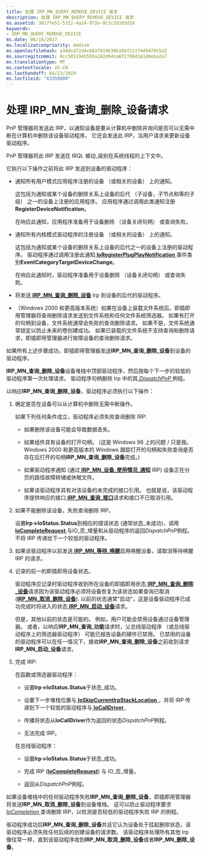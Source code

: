```yaml
---
title: 处理 IRP_MN_QUERY_REMOVE_DEVICE 请求
description: 处理 IRP_MN_QUERY_REMOVE_DEVICE 请求
ms.assetid: 30177e51-5312-4a24-972e-0c1c2d183d18
keywords:
- IRP_MN_QUERY_REMOVE_DEVICE
ms.date: 06/16/2017
ms.localizationpriority: medium
ms.openlocfilehash: a34dcd72d4c683f819630b16bf211f4d947915d2
ms.sourcegitcommit: 0cc5051945559a242d941a6f2799d161d8eba2a7
ms.translationtype: MT
ms.contentlocale: zh-CN
ms.lasthandoff: 04/23/2019
ms.locfileid: "63359800"
---
```

# <a name="handling-an-irpmnqueryremovedevice-request"></a>处理 IRP\_MN\_查询\_删除\_设备请求





PnP 管理器将发送此 IRP，以通知设备是要从计算机中删除并询问是否可以无需中断在计算机中删除该设备驱动程序。 它还会发送此 IRP，当用户请求来更新设备驱动程序。

PnP 管理器将此 IRP 发送在 IRQL 被动\_级别在系统线程的上下文中。

它执行以下操作之前将此 IRP 发送到设备的驱动程序：

-   通知所有用户模式应用程序注册的设备 （或相关的设备） 上的通知。

    这包括为通知或某个设备的删除关系上设备的后代 （子设备，子节点和等的子级） 之一的设备上注册的应用程序。 应用程序通过调用此类通知注册**RegisterDeviceNotification**。

    在响应此通知，应用程序准备用于设备删除 （设备关闭句柄） 或查询失败。

-   通知所有内核模式驱动程序的注册设备 （或相关的设备） 上的通知。

    这包括为通知或某个设备的删除关系上设备的后代之一的设备上注册的驱动程序。 驱动程序通过调用注册此通知[ **IoRegisterPlugPlayNotification** ](https://msdn.microsoft.com/library/windows/hardware/ff549526)事件类别**EventCategoryTargetDeviceChange**。

    在响应此通知时，驱动程序准备用于设备删除 （设备关闭句柄） 或查询失败。

-   将发送[ **IRP\_MN\_查询\_删除\_设备**](https://msdn.microsoft.com/library/windows/hardware/ff551705) Irp 到设备的后代的驱动程序。

-   （Windows 2000 和更高版本系统）如果在设备上装载文件系统后，即插即用管理器将查询删除请求发送到文件系统和任何文件系统筛选器。 如果有打开的句柄到设备，文件系统通常会失败的查询删除请求。 如果不是，文件系统通常锁定以防止未来的卷创建成功。 如果已装载的文件系统不支持查询和删除请求，即插即用管理器进行故障设备的查询删除请求。

如果所有上述步骤成功，即插即用管理器发送**IRP\_MN\_查询\_删除\_设备**到设备的驱动程序。

**IRP\_MN\_查询\_删除\_设备**设备堆栈中顶部驱动程序，然后按每个下一步的较低的驱动程序第一次处理请求。 驱动程序句柄删除 Irp 中的其[ *DispatchPnP* ](https://docs.microsoft.com/windows-hardware/drivers/ddi/content/wdm/nc-wdm-driver_dispatch)例程。

以响应**IRP\_MN\_查询\_删除\_设备**，驱动程序必须执行以下操作：

1.  确定是否在设备可以从计算机中删除无需中断操作。

    如果下列任何条件成立，驱动程序必须失败查询删除 IRP:

    -   如果删除该设备可能会导致数据丢失。

    -   如果组件具有设备的打开句柄。 (这是 Windows 98 上的问题 / 只是我。 Windows 2000 和更高版本的 Windows 跟踪打开的句柄和失败查询是否存在后打开的句柄**IRP\_MN\_查询\_删除\_设备**完成。)

    -   如果驱动程序通知 (通过[ **IRP\_MN\_设备\_使用情况\_通知**](https://msdn.microsoft.com/library/windows/hardware/ff550841) IRP) 设备正在分页的路径故障转储或休眠文件。

    -   如果该驱动程序具有对该设备的未完成的接口引用。 也就是说，该驱动程序提供响应的接口[ **IRP\_MN\_查询\_接口**](https://msdn.microsoft.com/library/windows/hardware/ff551687)请求和接口不已取消引用。

2.  如果不能删除该设备，失败查询删除 IRP。

    设置**Irp-&gt;IoStatus.Status**到相应的错误状态 (通常状态\_未成功)，调用[ **IoCompleteRequest** ](https://msdn.microsoft.com/library/windows/hardware/ff548343)与IO\_否\_增量和从驱动程序的返回*DispatchPnP*例程。 不将 IRP 传递给下一个较低的驱动程序。

3.  如果该驱动程序以前发送[ **IRP\_MN\_等待\_唤醒**](https://msdn.microsoft.com/library/windows/hardware/ff551766)启用唤醒设备，请取消等待唤醒 IRP 的请求。

4.  记录的前一的即插即用设备状态。

    驱动程序应记录时驱动程序收到所在设备的即插即用状态[ **IRP\_MN\_查询\_删除\_设备**](https://msdn.microsoft.com/library/windows/hardware/ff551705)请求因为该驱动程序必须将设备恢复为该状态如果查询已取消 ([**IRP\_MN\_取消\_删除\_设备**](https://msdn.microsoft.com/library/windows/hardware/ff550823)). 以前的状态通常"启动"，这是设备驱动程序已成功完成时将进入的状态[ **IRP\_MN\_启动\_设备**](https://msdn.microsoft.com/library/windows/hardware/ff551749)请求。

    但是，其他以前的状态是可能的。 例如，用户可能会禁用设备通过设备管理器。 或者，以响应**IRP\_MN\_查询\_功能**请求时，父总线驱动程序 （或总线驱动程序上的筛选器驱动程序） 可能已报告设备的硬件已禁用。 已禁用的设备的驱动程序可以在任一情况下，接收**IRP\_MN\_查询\_删除\_设备**之前收到请求**IRP\_MN\_启动\_设备**请求。

5.  完成 IRP:

    在函数或筛选器驱动程序：

    -   设置**Irp-&gt;IoStatus.Status**于状态\_成功。

    -   设置下一步堆栈位置与[ **IoSkipCurrentIrpStackLocation** ](https://msdn.microsoft.com/library/windows/hardware/ff550355) ，并将 IRP 传递到下一个较低的驱动程序与[ **IoCallDriver** ](https://msdn.microsoft.com/library/windows/hardware/ff548336).

    -   传播将状态从**IoCallDriver**作为返回的状态*DispatchPnP*例程。

    -   无法完成 IRP。

    在总线驱动程序：

    -   设置**Irp-&gt;IoStatus.Status**于状态\_成功。

    -   完成 IRP ([**IoCompleteRequest**](https://msdn.microsoft.com/library/windows/hardware/ff548343)) 与 IO\_否\_增量。

    -   返回从*DispatchPnP*例程。

如果设备堆栈中的任何驱动程序失败**IRP\_MN\_查询\_删除\_设备**，即插即用管理器将发送**IRP\_MN\_取消\_删除\_设备**到设备堆栈。 这可以防止驱动程序要求[ *IoCompletion* ](https://msdn.microsoft.com/library/windows/hardware/ff548354)查询删除 IRP，以检测是否较低的驱动程序失败 IRP 的例程。

驱动程序成功后**IRP\_MN\_查询\_删除\_设备**并且它认为设备处于挂起删除状态，该驱动程序必须失败任何后续的创建设备的请求数。 该驱动程序处理所有其他 Irp 像往常一样，直到该驱动程序收到**IRP\_MN\_取消\_删除\_设备**或者**IRP\_MN\_删除\_设备**。

 

 




